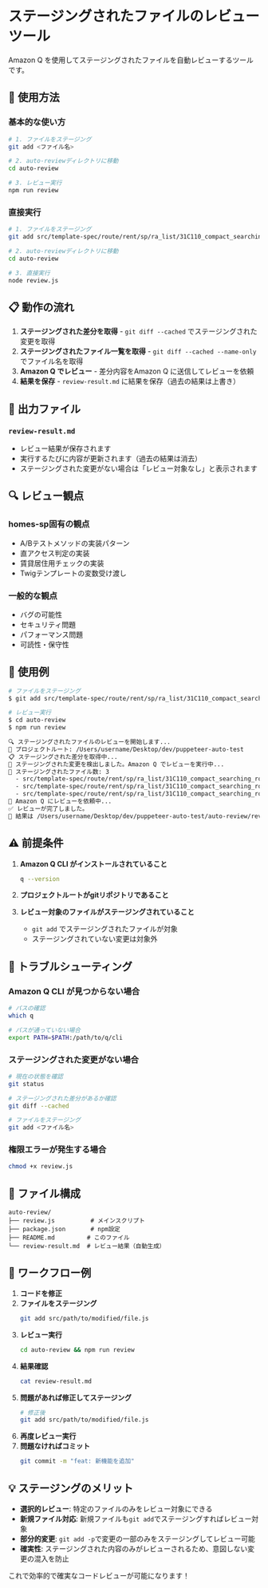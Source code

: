 # ステージングされたファイルのレビューツール

Amazon Q を使用してステージングされたファイルを自動レビューするツールです。

## 🚀 使用方法

### 基本的な使い方

```bash
# 1. ファイルをステージング
git add <ファイル名>

# 2. auto-reviewディレクトリに移動
cd auto-review

# 3. レビュー実行
npm run review
```

### 直接実行

```bash
# 1. ファイルをステージング
git add src/template-spec/route/rent/sp/ra_list/31C110_compact_searching_room_messge/

# 2. auto-reviewディレクトリに移動
cd auto-review

# 3. 直接実行
node review.js
```

## 📋 動作の流れ

1. **ステージングされた差分を取得** - `git diff --cached` でステージングされた変更を取得
2. **ステージングされたファイル一覧を取得** - `git diff --cached --name-only` でファイル名を取得
3. **Amazon Q でレビュー** - 差分内容をAmazon Q に送信してレビューを依頼
4. **結果を保存** - `review-result.md` に結果を保存（過去の結果は上書き）

## 📄 出力ファイル

### `review-result.md`
- レビュー結果が保存されます
- 実行するたびに内容が更新されます（過去の結果は消去）
- ステージングされた変更がない場合は「レビュー対象なし」と表示されます

## 🔍 レビュー観点

### homes-sp固有の観点
- A/Bテストメソッドの実装パターン
- 直アクセス判定の実装
- 賃貸居住用チェックの実装
- Twigテンプレートの変数受け渡し

### 一般的な観点
- バグの可能性
- セキュリティ問題
- パフォーマンス問題
- 可読性・保守性

## 📝 使用例

```bash
# ファイルをステージング
$ git add src/template-spec/route/rent/sp/ra_list/31C110_compact_searching_room_messge/

# レビュー実行
$ cd auto-review
$ npm run review

🔍 ステージングされたファイルのレビューを開始します...
📁 プロジェクトルート: /Users/username/Desktop/dev/puppeteer-auto-test
📋 ステージングされた差分を取得中...
📝 ステージングされた変更を検出しました。Amazon Q でレビューを実行中...
📄 ステージングされたファイル数: 3
  - src/template-spec/route/rent/sp/ra_list/31C110_compact_searching_room_messge/test_case_a.spec.js
  - src/template-spec/route/rent/sp/ra_list/31C110_compact_searching_room_messge/test_case_a.env.js
  - src/template-spec/route/rent/sp/ra_list/31C110_compact_searching_room_messge/README.md
🤖 Amazon Q にレビューを依頼中...
✅ レビューが完了しました。
📄 結果は /Users/username/Desktop/dev/puppeteer-auto-test/auto-review/review-result.md に保存されました。
```

## ⚠️ 前提条件

1. **Amazon Q CLI がインストールされていること**
   ```bash
   q --version
   ```

2. **プロジェクトルートがgitリポジトリであること**

3. **レビュー対象のファイルがステージングされていること**
   - `git add` でステージングされたファイルが対象
   - ステージングされていない変更は対象外

## 🐛 トラブルシューティング

### Amazon Q CLI が見つからない場合
```bash
# パスの確認
which q

# パスが通っていない場合
export PATH=$PATH:/path/to/q/cli
```

### ステージングされた変更がない場合
```bash
# 現在の状態を確認
git status

# ステージングされた差分があるか確認
git diff --cached

# ファイルをステージング
git add <ファイル名>
```

### 権限エラーが発生する場合
```bash
chmod +x review.js
```

## 📁 ファイル構成

```
auto-review/
├── review.js          # メインスクリプト
├── package.json       # npm設定
├── README.md         # このファイル
└── review-result.md  # レビュー結果（自動生成）
```

## 🔄 ワークフロー例

1. **コードを修正**
2. **ファイルをステージング**
   ```bash
   git add src/path/to/modified/file.js
   ```
3. **レビュー実行**
   ```bash
   cd auto-review && npm run review
   ```
4. **結果確認**
   ```bash
   cat review-result.md
   ```
5. **問題があれば修正してステージング**
   ```bash
   # 修正後
   git add src/path/to/modified/file.js
   ```
6. **再度レビュー実行**
7. **問題なければコミット**
   ```bash
   git commit -m "feat: 新機能を追加"
   ```

## 💡 ステージングのメリット

- **選択的レビュー**: 特定のファイルのみをレビュー対象にできる
- **新規ファイル対応**: 新規ファイルも`git add`でステージングすればレビュー対象
- **部分的変更**: `git add -p`で変更の一部のみをステージングしてレビュー可能
- **確実性**: ステージングされた内容のみがレビューされるため、意図しない変更の混入を防止

これで効率的で確実なコードレビューが可能になります！
